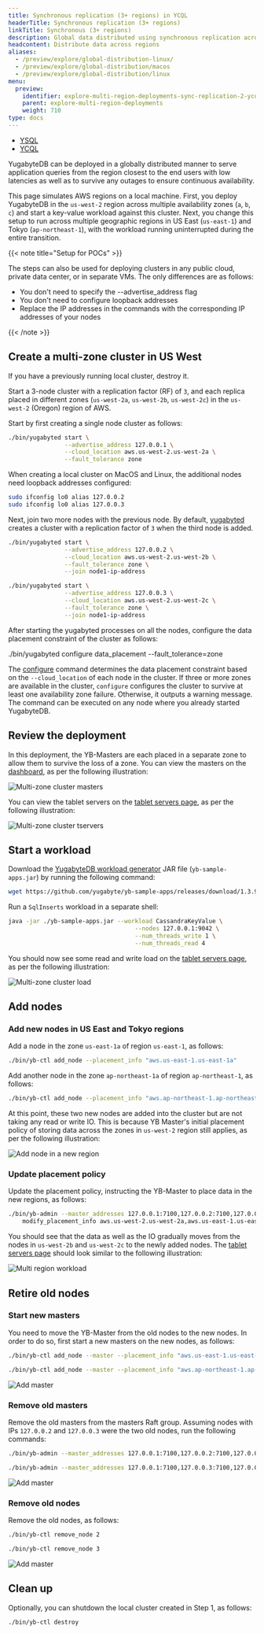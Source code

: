 ```yaml
---
title: Synchronous replication (3+ regions) in YCQL
headerTitle: Synchronous replication (3+ regions)
linkTitle: Synchronous (3+ regions)
description: Global data distributed using synchronous replication across regions in YCQL.
headcontent: Distribute data across regions
aliases:
  - /preview/explore/global-distribution-linux/
  - /preview/explore/global-distribution/macos
  - /preview/explore/global-distribution/linux
menu:
  preview:
    identifier: explore-multi-region-deployments-sync-replication-2-ycql
    parent: explore-multi-region-deployments
    weight: 710
type: docs
---
```


<ul class="nav nav-tabs-alt nav-tabs-yb">

  <li >
    <a href="../synchronous-replication-ysql/" class="nav-link">
      <i class="icon-postgres" aria-hidden="true"></i>
      YSQL
    </a>
  </li>

  <li >
    <a href="../synchronous-replication-ycql/" class="nav-link active">
      <i class="icon-cassandra" aria-hidden="true"></i>
      YCQL
    </a>
  </li>

</ul>

YugabyteDB can be deployed in a globally distributed manner to serve application queries from the region closest to the end users with low latencies as well as to survive any outages to ensure continuous availability.

This page simulates AWS regions on a local machine. First, you deploy YugabyteDB in the `us-west-2` region across multiple availability zones (`a`, `b`, `c`) and start a key-value workload against this cluster. Next, you change this setup to run across multiple geographic regions in US East (`us-east-1`) and Tokyo (`ap-northeast-1`), with the workload running uninterrupted during the entire transition.

{{< note title="Setup for POCs" >}}

The steps can also be used for deploying clusters in any public cloud, private data center, or in separate VMs. The only differences are as follows:

- You don't need to specify the --advertise_address flag
- You don't need to configure loopback addresses
- Replace the IP addresses in the commands with the corresponding IP addresses of your nodes

{{< /note >}}

## Create a multi-zone cluster in US West

If you have a previously running local cluster, destroy it.

Start a 3-node cluster with a replication factor (RF) of `3`, and each replica placed in different zones (`us-west-2a`, `us-west-2b`, `us-west-2c`) in the `us-west-2` (Oregon) region of AWS.

Start by first creating a single node cluster as follows:

```sh
./bin/yugabyted start \
                --advertise_address 127.0.0.1 \
                --cloud_location aws.us-west-2.us-west-2a \
                --fault_tolerance zone
```

When creating a local cluster on MacOS and Linux, the additional nodes need loopback addresses configured:

```sh
sudo ifconfig lo0 alias 127.0.0.2
sudo ifconfig lo0 alias 127.0.0.3
```

Next, join two more nodes with the previous node. By default, [yugabyted](../reference/configuration/yugabyted/) creates a cluster with a replication factor of `3` when the third node is added.

```sh
./bin/yugabyted start \
                --advertise_address 127.0.0.2 \
                --cloud_location aws.us-west-2.us-west-2b \
                --fault_tolerance zone \
                --join node1-ip-address
```

```sh
./bin/yugabyted start \
                --advertise_address 127.0.0.3 \
                --cloud_location aws.us-west-2.us-west-2c \
                --fault_tolerance zone \
                --join node1-ip-address
```

After starting the yugabyted processes on all the nodes, configure the data placement constraint of the cluster as follows:

./bin/yugabyted configure data_placement --fault_tolerance=zone

The [configure](../../../reference/configuration/yugabyted/#configure) command determines the data placement constraint based on the `--cloud_location` of each node in the cluster. If three or more zones are available in the cluster, `configure` configures the cluster to survive at least one availability zone failure. Otherwise, it outputs a warning message. The command can be executed on any node where you already started YugabyteDB.

## Review the deployment

In this deployment, the YB-Masters are each placed in a separate zone to allow them to survive the loss of a zone. You can view the masters on the [dashboard](http://localhost:7000/), as per the following illustration:

![Multi-zone cluster masters](/images/ce/online-reconfig-multi-zone-masters.png)

You can view the tablet servers on the [tablet servers page](http://localhost:7000/tablet-servers), as per the following illustration:

![Multi-zone cluster tservers](/images/ce/online-reconfig-multi-zone-tservers.png)

## Start a workload

Download the [YugabyteDB workload generator](https://github.com/yugabyte/yb-sample-apps) JAR file (`yb-sample-apps.jar`) by running the following command:

```sh
wget https://github.com/yugabyte/yb-sample-apps/releases/download/1.3.9/yb-sample-apps.jar?raw=true -O yb-sample-apps.jar
```

Run a `SqlInserts` workload in a separate shell:

```sh
java -jar ./yb-sample-apps.jar --workload CassandraKeyValue \
                                    --nodes 127.0.0.1:9042 \
                                    --num_threads_write 1 \
                                    --num_threads_read 4
```

You should now see some read and write load on the [tablet servers page](http://localhost:7000/tablet-servers), as per the following illustration:

![Multi-zone cluster load](/images/ce/online-reconfig-multi-zone-load.png)

## Add nodes

### Add new nodes in US East and Tokyo regions

Add a node in the zone `us-east-1a` of region `us-east-1`, as follows:

```sh
./bin/yb-ctl add_node --placement_info "aws.us-east-1.us-east-1a"
```

Add another node in the zone `ap-northeast-1a` of region `ap-northeast-1`, as follows:

```sh
./bin/yb-ctl add_node --placement_info "aws.ap-northeast-1.ap-northeast-1a"
```

At this point, these two new nodes are added into the cluster but are not taking any read or write IO. This is because  YB Master's initial placement policy of storing data across the zones in `us-west-2` region still applies, as per the following illustration:

![Add node in a new region](/images/ce/online-reconfig-add-regions-no-load.png)

### Update placement policy

Update the placement policy, instructing the YB-Master to place data in the new regions, as follows:

```sh
./bin/yb-admin --master_addresses 127.0.0.1:7100,127.0.0.2:7100,127.0.0.3:7100 \
    modify_placement_info aws.us-west-2.us-west-2a,aws.us-east-1.us-east-1a,aws.ap-northeast-1.ap-northeast-1a 3
```

You should see that the data as well as the IO gradually moves from the nodes in `us-west-2b` and `us-west-2c` to the newly added nodes. The [tablet servers page](http://localhost:7000/tablet-servers) should look similar to the following illustration:

![Multi region workload](/images/ce/online-reconfig-multi-region-load.png)

## Retire old nodes

### Start new masters

You need to move the YB-Master from the old nodes to the new nodes. In order to do so, first start a new masters on the new nodes, as follows:

```sh
./bin/yb-ctl add_node --master --placement_info "aws.us-east-1.us-east-1a"
```

```sh
./bin/yb-ctl add_node --master --placement_info "aws.ap-northeast-1.ap-northeast-1a"
```

![Add master](/images/ce/online-reconfig-add-masters.png)

### Remove old masters

Remove the old masters from the masters Raft group. Assuming nodes with IPs `127.0.0.2` and `127.0.0.3` were the two old nodes, run the following commands:

```sh
./bin/yb-admin --master_addresses 127.0.0.1:7100,127.0.0.2:7100,127.0.0.3:7100,127.0.0.4:7100,127.0.0.5:7100 change_master_config REMOVE_SERVER 127.0.0.2 7100
```

```sh
./bin/yb-admin --master_addresses 127.0.0.1:7100,127.0.0.3:7100,127.0.0.4:7100,127.0.0.5:7100 change_master_config REMOVE_SERVER 127.0.0.3 7100
```

![Add master](/images/ce/online-reconfig-remove-masters.png)

### Remove old nodes

Remove the old nodes, as follows:

```sh
./bin/yb-ctl remove_node 2
```

```sh
./bin/yb-ctl remove_node 3
```

![Add master](/images/ce/online-reconfig-remove-nodes.png)

## Clean up

Optionally, you can shutdown the local cluster created in Step 1, as follows:

```sh
./bin/yb-ctl destroy
```

